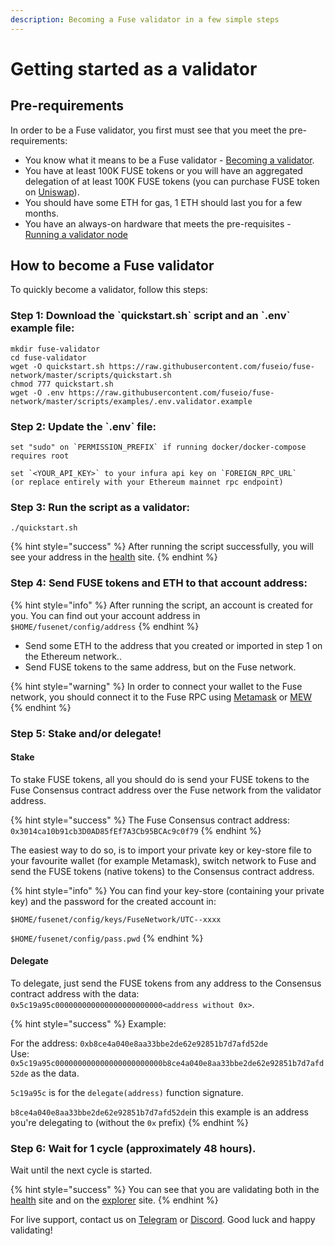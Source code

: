 ```yaml
---
description: Becoming a Fuse validator in a few simple steps
---
```


# Getting started as a validator

## Pre-requirements

In order to be a Fuse validator, you first must see that you meet the pre-requirements:

* You know what it means to be a Fuse validator - [Becoming a validator](how-to-become-a-validator.md#what-it-means-to-be-a-validator).
* You have at least 100K FUSE tokens or you will have an aggregated delegation of at least 100K FUSE tokens \(you can purchase FUSE token on [Uniswap](https://uniswap.exchange/swap/0x970b9bb2c0444f5e81e9d0efb84c8ccdcdcaf84d)\).
* You should have some ETH for gas, 1 ETH should last you for a few months.
* You have an always-on hardware that meets the pre-requisites - [Running a validator node](run-your-own-validator.md#pre-requisites)

## How to become a Fuse validator

To quickly become a validator, follow this steps:

### Step 1: Download the \`quickstart.sh\` script and an \`.env\` example file:

```text
mkdir fuse-validator
cd fuse-validator
wget -O quickstart.sh https://raw.githubusercontent.com/fuseio/fuse-network/master/scripts/quickstart.sh
chmod 777 quickstart.sh
wget -O .env https://raw.githubusercontent.com/fuseio/fuse-network/master/scripts/examples/.env.validator.example
```

### Step 2: Update the \`.env\` file:

```text
set "sudo" on `PERMISSION_PREFIX` if running docker/docker-compose requires root

set `<YOUR_API_KEY>` to your infura api key on `FOREIGN_RPC_URL`
(or replace entirely with your Ethereum mainnet rpc endpoint)
```

### Step 3: Run the script as a validator:

```text
./quickstart.sh
```

{% hint style="success" %}
After running the script successfully, you will see your address in the [health](https://health.fuse.io/) site.
{% endhint %}

### Step 4: **Send FUSE tokens and ETH to that account address:**

{% hint style="info" %}
After running the script, an account is created for you. You can find out your account address in `$HOME/fusenet/config/address`
{% endhint %}

* Send some ETH to the address that you created or imported in step 1 on the Ethereum network..
* Send FUSE tokens to the same address, but on the Fuse network.

{% hint style="warning" %}
In order to connect your wallet to the Fuse network, you should connect it to the Fuse RPC using [Metamask](../the-fuse-studio/getting-started/how-to-add-fuse-to-your-metamask.md) or [MEW](../the-fuse-studio/getting-started/how-to-add-fuse-network-to-mew.md)
{% endhint %}

### Step 5: Stake and/or delegate!

#### Stake

To stake FUSE tokens, all you should do is send your FUSE tokens to the Fuse Consensus contract address over the Fuse network from the validator address.

{% hint style="success" %}
The Fuse Consensus contract address: `0x3014ca10b91cb3D0AD85fEf7A3Cb95BCAc9c0f79`
{% endhint %}

The easiest way to do so, is to import your private key or key-store file to your favourite wallet \(for example Metamask\), switch network to Fuse and send the FUSE tokens \(native tokens\) to the Consensus contract address.

{% hint style="info" %}
You can find your key-store \(containing your private key\) and the password for the created account in:

`$HOME/fusenet/config/keys/FuseNetwork/UTC--xxxx`

`$HOME/fusenet/config/pass.pwd`
{% endhint %}

#### Delegate

To delegate, just send the FUSE tokens from any address to the Consensus contract address with the data: `0x5c19a95c000000000000000000000000<address without 0x>`.

{% hint style="success" %}
Example:

For the address: `0xb8ce4a040e8aa33bbe2de62e92851b7d7afd52de`  
Use: `0x5c19a95c000000000000000000000000b8ce4a040e8aa33bbe2de62e92851b7d7afd52de` as the data.

`5c19a95c` is for the `delegate(address)` function signature.

`b8ce4a040e8aa33bbe2de62e92851b7d7afd52de`in this example is an address you're delegating to \(without the `0x` prefix\)
{% endhint %}

### Step 6: Wait for 1 cycle \(approximately 48 hours\).

Wait until the next cycle is started.

{% hint style="success" %}
You can see that you are validating both in the [health](https://health.fuse.io/) site and on the [explorer](https://explorer.fuse.io) site.
{% endhint %}

For live support, contact us on [Telegram](https://t.me/fuseio) or [Discord](https://discord.gg/tz7ArR). Good luck and happy validating!

